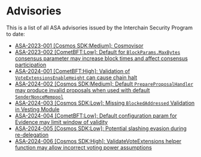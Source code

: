 # Advisories

This is a list of all ASA advisories issued by the Interchain Security Program to date:

* [ASA-2023-001 \[Cosmos SDK:Medium\]: Cosmovisor](https://github.com/cosmos/cosmos-sdk/security/advisories/GHSA-23px-mw2p-46qm)
* [ASA-2023-002 \[CometBFT:Low\]: Default for `BlockParams.MaxBytes` consensus parameter may increase block times and affect consensus participation](https://github.com/cometbft/cometbft/security/advisories/GHSA-hq58-p9mv-338c)
* [ASA-2024-001 \[CometBFT:High\]: Validation of `VoteExtensionsEnableHeight` can cause chain halt](https://github.com/cometbft/cometbft/security/advisories/GHSA-qr8r-m495-7hc4)
* [ASA-2024-002 \[Cosmos SDK:Medium\]: Default `PrepareProposalHandler` may produce invalid proposals when used with default `SenderNonceMempool`](https://github.com/cosmos/cosmos-sdk/security/advisories/GHSA-2557-x9mg-76w8)
* [ASA-2024-003 \[Cosmos SDK:Low\]: Missing `BlockedAddressed` Validation in Vesting Module](https://github.com/cosmos/cosmos-sdk/security/advisories/GHSA-4j93-fm92-rp4m)
* [ASA-2024-004 \[CometBFT:Low\]: Default configuration param for Evidence may limit window of validity](https://github.com/cometbft/cometbft/security/advisories/GHSA-555p-m4v6-cqxv)
* [ASA-2024-005 \[Cosmos SDK:Low\]: Potential slashing evasion during re-delegation](https://github.com/cosmos/cosmos-sdk/security/advisories/GHSA-86h5-xcpx-cfqc)
* [ASA-2024-006 \[Cosmos SDK:High\]: ValidateVoteExtensions helper function may allow incorrect voting power assumptions](https://github.com/cometbft/cometbft/security/advisories/GHSA-qr8r-m495-7hc4)
